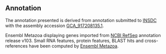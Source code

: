 **Annotation**
----------

The annotation presented is derived from annotation submitted to
[INSDC](http://www.insdc.org) with the assembly accession [GCA\_917208135.1](http://www.ebi.ac.uk/ena/data/view/GCA_917208135.1).

Ensembl Metazoa displaying genes imported from [NCBI RefSeq](https://www.ncbi.nlm.nih.gov/genome/annotation_euk/Athalia_rosae/103) annotation release v103.
Small RNA features, protein features, BLAST hits and cross-references have been
computed by [Ensembl Metazoa](https://metazoa.ensembl.org/info/genome/annotation/index.html).
